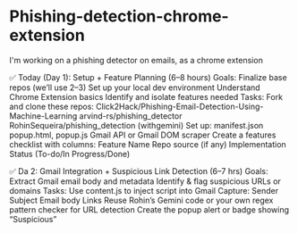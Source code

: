 # Phishing-detection-chrome-extension
I'm working on a phishing detector on emails, as a chrome extension

✅ Today (Day 1): Setup + Feature Planning (6–8 hours)
Goals:
Finalize base repos (we’ll use 2–3)
Set up your local dev environment
Understand Chrome Extension basics
Identify and isolate features needed
Tasks:
Fork and clone these repos:
Click2Hack/Phishing-Email-Detection-Using-Machine-Learning
arvind-rs/phishing_detector
RohinSequeira/phishing_detection (withgemini)
Set up:
manifest.json
popup.html, popup.js
Gmail API or Gmail DOM scraper
Create a features checklist with columns:
Feature Name
Repo source (if any)
Implementation Status (To-do/In Progress/Done)

✅ Da 2: Gmail Integration + Suspicious Link Detection (6–7 hrs)
Goals:
Extract Gmail email body and metadata
Identify & flag suspicious URLs or domains
Tasks:
Use content.js to inject script into Gmail
Capture:
Sender
Subject
Email body
Links
Reuse Rohin’s Gemini code or your own regex pattern checker for URL detection
Create the popup alert or badge showing “Suspicious”

